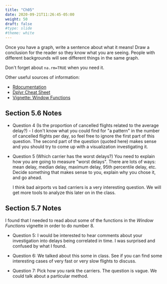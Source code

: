 ```yaml
---
title: "Ch05"
date: 2020-09-21T11:26:45-05:00
weight: 50
draft: false
#type: slide
#theme: white
---
```

Once you have a graph, write a sentence about what it means! Draw a
conclusion for the reader so they know what you are seeing. People
with different backgrounds will see different things in the same graph.

Don't forget about `na.rm=TRUE` when you need it.

Other useful sources of information:
* [Rdocumentation](https://www.rdocumentation.org/)
* [Dplyr Cheat Sheet](https://rstudio.com/wp-content/uploads/2015/02/data-wrangling-cheatsheet.pdf)
* [Vignette: Window Functions](https://cran.r-project.org/web/packages/dplyr/vignettes/window-functions.html)



## Section 5.6 Notes

* Question 4 (Is the proportion of cancelled flights related to the
  average delay?) - I don't know what you could find for "a pattern"
  in the number of cancelled flights per day, so feel free to ignore
  the first part of this question. The second part of the question
  (quoted here) makes sense and you should try to come up with a visualization
  investigating it.

* Question 5 (Which carrier has the worst delays?)
  You need to explain how you are going to measure "worst
  delays". There are lots of ways: mean delay, median delay, maximum delay, 95th
  percentile delay, etc. Decide something that makes sense to you,
  explain why you chose it, and go ahead. 
  
  I think bad airports vs bad carriers is a very interesting question.
  We will get more tools to analyze this later on in the class.


## Section 5.7 Notes

I found that I needed to read about some of the functions in the
_Window Functions_ vignette in order to do number 8.


* Question 5: I would be interested to hear comments about your
  investigation into delays being correlated in time. I was surprised
  and confused by what I found.

* Question 6: We talked about this some in class. See if you can find
  some interesting cases of very fast or very slow flights to discuss.

* Question 7: Pick how you rank the carriers. The question is
  vague. We could talk about a particular method.
